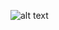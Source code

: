 

![alt text](https://github.com/Vinicoreia/designPatterns/blob/master/etc/Abstract_Factory_example.png "Abstract Factory")

